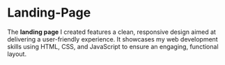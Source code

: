 # Landing-Page
The **landing page** I created features a clean, responsive design aimed at delivering a user-friendly experience. It showcases my web development skills using HTML, CSS, and JavaScript to ensure an engaging, functional layout.
